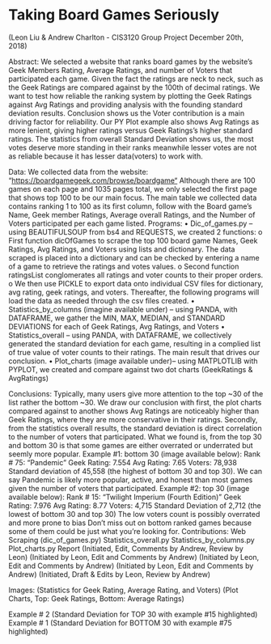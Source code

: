 # Taking Board Games Seriously
(Leon Liu & Andrew Charlton - CIS3120 Group Project December 20th, 2018)

Abstract:
We selected a website that ranks board games by the website’s Geek Members Rating, Average Ratings, and number of Voters that participated each game. Given the fact the ratings are neck to neck, such as the Geek Ratings are compared against by the 100th of decimal ratings. We want to test how reliable the ranking system by plotting the Geek Ratings against Avg Ratings and providing analysis with the founding standard deviation results. Conclusion shows us the Voter contribution is a main driving factor for reliability. Our PY Plot example also shows Avg Ratings as more lenient, giving higher ratings versus Geek Ratings’s higher standard ratings. The statistics from overall Standard Deviation shows us, the most votes deserve more standing in their ranks meanwhile lesser votes are not as reliable because it has lesser data(voters) to work with.

Data:
We collected data from the website: “https://boardgamegeek.com/browse/boardgame“ Although there are 100 games on each page and 1035 pages total, we only selected the
first page that shows top 100 to be our main focus. The main table we collected data contains ranking 1 to 100 as its first column, follow with the Board game’s Name, Geek member Ratings, Average overall Ratings, and the Number of Voters participated per each game listed.
Programs:
• Dic_of_games.py – using BEAUTIFULSOUP from bs4 and REQUESTS, we created 2 functions:
o First function dicOfGames to scrape the top 100 board game Names, Geek Ratings, Avg Ratings, and Voters using lists and dictionary. The data scraped is placed into a dictionary and can be checked by entering a name of a game to retrieve the ratings and votes values.
o Second function ratingsList conglomerates all ratings and voter counts to their proper orders.
o We then use PICKLE to export data onto individual CSV files for dictionary, avg rating, geek ratings, and voters. Thereafter, the following programs will load the data as needed through the csv files created.
• Statistics_by_columns (imagine available under) – using PANDA, with DATAFRAME, we gather the MIN, MAX, MEDIAN, and STANDARD DEVIATIONS for each of Geek Ratings, Avg Ratings, and Voters
• Statistics_overall – using PANDA, with DATAFRAME, we collectively generated the standard deviation for each game, resulting in a complied list of true value of voter counts to their ratings. The main result that drives our conclusion.
• Plot_charts (image available under)– using MATPLOTLIB with PYPLOT, we created and compare against two dot charts (GeekRatings & AvgRatings)

Conclusions:
Typically, many users give more attention to the top ~30 of the list rather the bottom ~30. We draw our conclusion with first, the plot charts compared against to another shows Avg Ratings are noticeably higher than Geek Ratings, where they are more conservative in their ratings. Secondly, from the statistics overall results, the standard deviation is direct correlation to the number of voters that participated. What we found is, from the top 30 and bottom 30 is that some games are either overrated or underrated but seemly more popular.
Example #1: bottom 30 (image available below): Rank # 75: “Pandemic”
Geek Rating: 7.554
Avg Rating: 7.65
Voters: 78,938
Standard deviation of 45,558 (the highest of bottom 30 and top 30).
We can say Pandemic is likely more popular, active, and honest than most games given the number of voters that participated.
Example #2: top 30 (image available below):
Rank # 15: “Twilight Imperium (Fourth Edition)”
Geek Rating: 7.976
Avg Rating: 8.77
Voters: 4,715
Standard Deviation of 2,712 (the lowest of bottom 30 and top 30) The low voters count is possibly overrated and more prone to bias
Don’t miss out on bottom ranked games because some of them could be just what you’re looking for.
Contributions:
Web Scraping (dic_of_games.py) Statistics_overall.py Statistics_by_columns.py Plot_charts.py
Report
(Initiated, Edit, Comments by Andrew, Review by Leon) (Initiated by Leon, Edit and Comments by Andrew) (Initiated by Leon, Edit and Comments by Andrew) (Initiated by Leon, Edit and Comments by Andrew) (Initiated, Draft & Edits by Leon, Review by Andrew)

Images:
(Statistics for Geek Rating, Average Rating, and Voters)
  (Plot Charts, Top: Geek Ratings, Bottom: Average Ratings)

 Example # 2 (Standard Deviation for TOP 30 with example #15 highlighted)
Example # 1 (Standard Deviation for BOTTOM 30 with example #75 highlighted)
 
